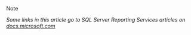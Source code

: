 >[!NOTE]
>*Some links in this article go to SQL Server Reporting Services articles on [docs.microsoft.com](/sql/reporting-services/)*